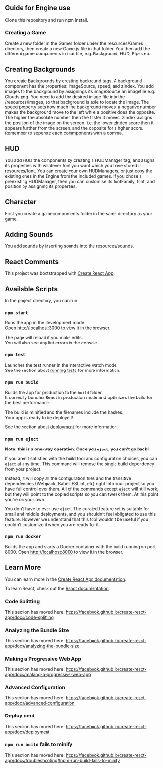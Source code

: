 ## Guide for Engine use

Clone this repository and run npm install.

### Creating a Game
Create a new folder in the Games folder under the resources/Games directory, then create a new Game.js file in that folder. You then add the different game components in that file, e.g. Background, HUD, Pipes etc. 

## Creating Backgrounds
You create Backgrounds by creating backround tags. A background component has the properties: imageSource, speed, and zIndex. You add images to the background by assignings its imageSource an imagefile e.g. Clouds.png. You need to add the desired image file into the /resources/images, so that background is able to locate the image. The speed property sets how much the background moves; a negative number makes the background move to the left while a positive does the opposite. The higher the absolute number, then the faster it moves. zIndex assigns the position of the image on the screen. i.e. the lower zIndex score then it appears further from the screen, and the opposite for a hgher score. Remember to seperate each commponents with a comma.


## HUD
You add HUD the components by creating a HUDManager tag, and asigns its properties with whatever font you want which you
have stored in resources/font. You can create your own HUDManagers, or just copy the existing ones in the Engine from the included games. If you chose a preexisting HUDManager, then you can customise its fontFamily, font, and position by assigning its properties.

## Character
First you create a gamecompontents folder in the same directory as your game.

## Adding Sounds
You add sounds by inserting sounds into the resources/sounds. 

## React Comments
This project was bootstrapped with [Create React App](https://github.com/facebook/create-react-app).

## Available Scripts

In the project directory, you can run: 

### `npm start`

Runs the app in the development mode.<br>
Open [http://localhost:3000](http://localhost:3000) to view it in the browser.

The page will reload if you make edits.<br>
You will also see any lint errors in the console.

### `npm test`

Launches the test runner in the interactive watch mode.<br>
See the section about [running tests](https://facebook.github.io/create-react-app/docs/running-tests) for more information.

### `npm run build`

Builds the app for production to the `build` folder.<br>
It correctly bundles React in production mode and optimizes the build for the best performance.

The build is minified and the filenames include the hashes.<br>
Your app is ready to be deployed!

See the section about [deployment](https://facebook.github.io/create-react-app/docs/deployment) for more information.

### `npm run eject`

**Note: this is a one-way operation. Once you `eject`, you can’t go back!**

If you aren’t satisfied with the build tool and configuration choices, you can `eject` at any time. This command will remove the single build dependency from your project.

Instead, it will copy all the configuration files and the transitive dependencies (Webpack, Babel, ESLint, etc) right into your project so you have full control over them. All of the commands except `eject` will still work, but they will point to the copied scripts so you can tweak them. At this point you’re on your own.

You don’t have to ever use `eject`. The curated feature set is suitable for small and middle deployments, and you shouldn’t feel obligated to use this feature. However we understand that this tool wouldn’t be useful if you couldn’t customize it when you are ready for it.

### `npm run docker`

Builds the app and starts a Docker container with the build running on port 8000. Open [http://localhost:8000](http://localhost:8000) to view it in the browser. 

## Learn More

You can learn more in the [Create React App documentation](https://facebook.github.io/create-react-app/docs/getting-started).

To learn React, check out the [React documentation](https://reactjs.org/).

### Code Splitting

This section has moved here: https://facebook.github.io/create-react-app/docs/code-splitting

### Analyzing the Bundle Size

This section has moved here: https://facebook.github.io/create-react-app/docs/analyzing-the-bundle-size

### Making a Progressive Web App

This section has moved here: https://facebook.github.io/create-react-app/docs/making-a-progressive-web-app

### Advanced Configuration

This section has moved here: https://facebook.github.io/create-react-app/docs/advanced-configuration

### Deployment

This section has moved here: https://facebook.github.io/create-react-app/docs/deployment

### `npm run build` fails to minify

This section has moved here: https://facebook.github.io/create-react-app/docs/troubleshooting#npm-run-build-fails-to-minify
